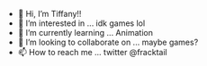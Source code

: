 - 👋 Hi, I’m Tiffany!!
- 👀 I’m interested in ... idk games lol
- 🌱 I’m currently learning ... Animation
- 💞️ I’m looking to collaborate on ... maybe games?
- 📫 How to reach me ... twitter @fracktail

<!---
RosalinaSama/RosalinaSama is a ✨ special ✨ repository because its `README.md` (this file) appears on your GitHub profile.
You can click the Preview link to take a look at your changes.
--->
